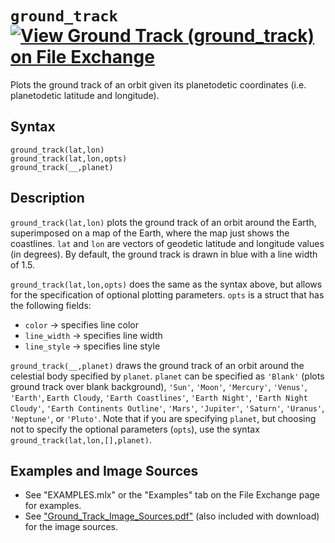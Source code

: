 # `ground_track` [![View Ground Track (ground_track) on File Exchange](https://www.mathworks.com/matlabcentral/images/matlab-file-exchange.svg)](https://www.mathworks.com/matlabcentral/fileexchange/89822-ground-track-ground_track)

Plots the ground track of an orbit given its planetodetic coordinates (i.e. planetodetic latitude and longitude).


## Syntax

`ground_track(lat,lon)`\
`ground_track(lat,lon,opts)`\
`ground_track(__,planet)`


## Description

`ground_track(lat,lon)` plots the ground track of an orbit around the Earth, superimposed on a map of the Earth, where the map just shows the coastlines. `lat` and `lon` are vectors of geodetic latitude and longitude values (in degrees). By default, the ground track is drawn in blue with a line width of 1.5.
            
`ground_track(lat,lon,opts)` does the same as the syntax above, but allows for the specification of optional plotting parameters. `opts` is a struct that has the following fields:
   - `color` &rightarrow; specifies line color
   - `line_width` &rightarrow; specifies line width
   - `line_style` &rightarrow; specifies line style

`ground_track(__,planet)` draws the ground track of an orbit around the celestial body specified by `planet`. `planet` can be specified as `'Blank'` (plots ground track over blank background), `'Sun'`, `'Moon'`, `'Mercury'`, `'Venus'`, `'Earth'`, `Earth Cloudy`, `'Earth Coastlines'`, `'Earth Night'`, `'Earth Night Cloudy'`, `'Earth Continents Outline'`, `'Mars'`, `'Jupiter'`, `'Saturn'`, `'Uranus'`, `'Neptune'`, or `'Pluto'`. Note that if you are specifying `planet`, but choosing not to specify the optional parameters (`opts`), use the syntax `ground_track(lat,lon,[],planet)`.


## Examples and Image Sources

   -  See "EXAMPLES.mlx" or the "Examples" tab on the File Exchange page for examples.
   -  See ["Ground_Track_Image_Sources.pdf"](https://tamaskis.github.io/documentation/Ground_Track_Image_Sources.pdf) (also included with download) for the image sources.
